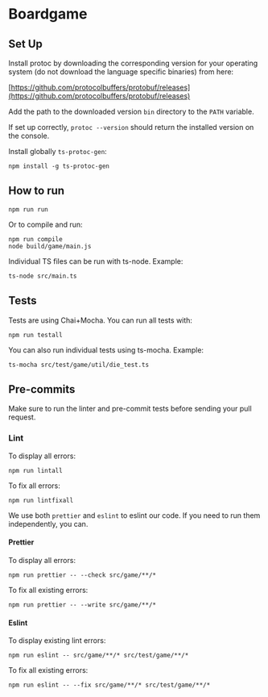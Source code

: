 # Boardgame

## Set Up

Install protoc by downloading the corresponding version for your operating system (do not download the language specific binaries) from here:

[https://github.com/protocolbuffers/protobuf/releases](https://github.com/protocolbuffers/protobuf/releases)

Add the path to the downloaded version `bin` directory to the `PATH` variable.

If set up correctly, `protoc --version` should return the installed version on the console.

Install globally `ts-protoc-gen`:

`npm install -g ts-protoc-gen`

## How to run

`npm run run`

Or to compile and run:

```
npm run compile
node build/game/main.js
```

Individual TS files can be run with ts-node. Example:

`ts-node src/main.ts`

## Tests

Tests are using Chai+Mocha. You can run all tests with:

`npm run testall`

You can also run individual tests using ts-mocha. Example:

`ts-mocha src/test/game/util/die_test.ts`

## Pre-commits

Make sure to run the linter and pre-commit tests before sending your pull request.

### Lint

To display all errors:

`npm run lintall`

To fix all errors:

`npm run lintfixall`

We use both `prettier` and `eslint` to eslint our code. If you need to run them independently, you can.

#### Prettier

To display all errors:

`npm run prettier -- --check src/game/**/*`

To fix all existing errors:

`npm run prettier -- --write src/game/**/*`


#### Eslint

To display existing lint errors:

`npm run eslint -- src/game/**/* src/test/game/**/*`

To fix all existing errors:

`npm run eslint -- --fix src/game/**/* src/test/game/**/*`
